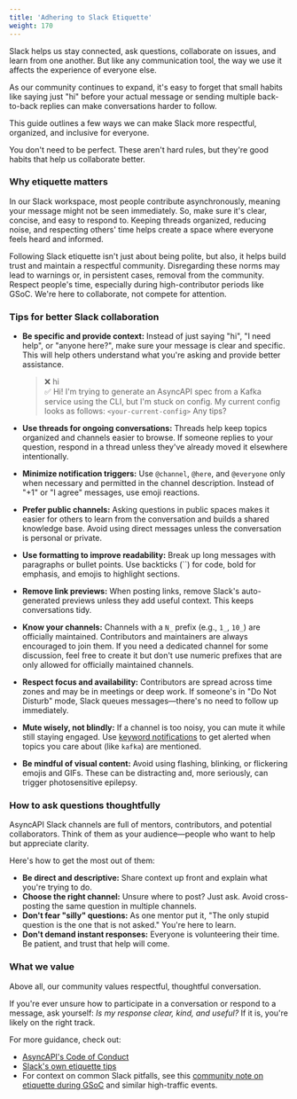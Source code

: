 ```yaml
---
title: 'Adhering to Slack Etiquette'
weight: 170
---
```


Slack helps us stay connected, ask questions, collaborate on issues, and learn from one another. But like any communication tool, the way we use it affects the experience of everyone else.

As our community continues to expand, it's easy to forget that small habits like saying just "hi" before your actual message or sending multiple back-to-back replies can make conversations harder to follow. 

This guide outlines a few ways we can make Slack more respectful, organized, and inclusive for everyone.

You don't need to be perfect. These aren't hard rules, but they're good habits that help us collaborate better.

### Why etiquette matters

In our Slack workspace, most people contribute asynchronously, meaning your message might not be seen immediately. So, make sure it's clear, concise, and easy to respond to. Keeping threads organized, reducing noise, and respecting others' time helps create a space where everyone feels heard and informed.

Following Slack etiquette isn't just about being polite, but also, it helps build trust and maintain a respectful community. Disregarding these norms may lead to warnings or, in persistent cases, removal from the community. Respect people's time, especially during high-contributor periods like GSoC. We're here to collaborate, not compete for attention.

### Tips for better Slack collaboration

* **Be specific and provide context:** Instead of just saying "hi", "I need help", or "anyone here?", make sure your message is clear and specific. This will help others understand what you're asking and provide better assistance.  
    > ❌ hi  
    > ✅ Hi! I'm trying to generate an AsyncAPI spec from a Kafka service using the CLI, but I'm stuck on config. My current config looks as follows: `<your-current-config>` Any tips?

* **Use threads for ongoing conversations:** Threads help keep topics organized and channels easier to browse. If someone replies to your question, respond in a thread unless they've already moved it elsewhere intentionally.

* **Minimize notification triggers:** Use `@channel`, `@here`, and `@everyone` only when necessary and permitted in the channel description. Instead of "+1" or "I agree" messages, use emoji reactions.

* **Prefer public channels:** Asking questions in public spaces makes it easier for others to learn from the conversation and builds a shared knowledge base. Avoid using direct messages unless the conversation is personal or private.

* **Use formatting to improve readability:** Break up long messages with paragraphs or bullet points. Use backticks (``) for code, bold for emphasis, and emojis to highlight sections.

* **Remove link previews:** When posting links, remove Slack's auto-generated previews unless they add useful context. This keeps conversations tidy.

* **Know your channels:** Channels with a `N_` prefix (e.g., `1_`, `10_`) are officially maintained. Contributors and maintainers are always encouraged to join them. If you need a dedicated channel for some discussion, feel free to create it but don't use numeric prefixes that are only allowed for officially maintained channels.

* **Respect focus and availability:** Contributors are spread across time zones and may be in meetings or deep work. If someone's in "Do Not Disturb" mode, Slack queues messages—there's no need to follow up immediately.

* **Mute wisely, not blindly:** If a channel is too noisy, you can mute it while still staying engaged. Use [keyword notifications](https://slack.com/help/articles/201355156-Configure-your-Slack-notifications#keyword-notifications) to get alerted when topics you care about (like `kafka`) are mentioned.

* **Be mindful of visual content:** Avoid using flashing, blinking, or flickering emojis and GIFs. These can be distracting and, more seriously, can trigger photosensitive epilepsy.

### How to ask questions thoughtfully

AsyncAPI Slack channels are full of mentors, contributors, and potential collaborators. Think of them as your audience—people who want to help but appreciate clarity.

Here's how to get the most out of them:

* **Be direct and descriptive:** Share context up front and explain what you're trying to do.
* **Choose the right channel:** Unsure where to post? Just ask. Avoid cross-posting the same question in multiple channels.
* **Don't fear "silly" questions:** As one mentor put it, "The only stupid question is the one that is not asked." You're here to learn.
* **Don't demand instant responses:** Everyone is volunteering their time. Be patient, and trust that help will come.

### What we value

Above all, our community values respectful, thoughtful conversation.

If you're ever unsure how to participate in a conversation or respond to a message, ask yourself: *Is my response clear, kind, and useful?* If it is, you're likely on the right track.

For more guidance, check out:

* [AsyncAPI's Code of Conduct](https://github.com/asyncapi/.github/blob/master/CODE_OF_CONDUCT.md)
* [Slack's own etiquette tips](https://slack.com/blog/collaboration/etiquette-tips-in-slack)
* For context on common Slack pitfalls, see this [community note on etiquette during GSoC](https://asyncapi.slack.com/archives/C02FK3YDPCL/p1741676407399789) and similar high-traffic events.